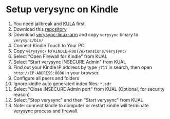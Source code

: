 Setup verysync on Kindle
==========================

1. You need jailbreak and [KULA](http://www.mobileread.com/forums/showthread.php?t=203326) first.
2. Download this [repository](https://github.com/powersee/verysync-kindle/archive/master.zip)
3. Download [verysync-linux-arm](https://www.verysync.com/download.php?platform=linux-arm) and copy `verysync` binary to `verysync/bin/`
4. Connect Kindle Touch to Your PC
5. Copy `verysync/` to `KINDLE-ROOT/extensions/verysync/`
6. Select "Open Firewall for Kindle" from KUAL
7. Select "Start verysync INSECURE Admin" from KUAL
8. Find out your Kindle IP address by type `;711` in search, then open `http://IP-ADDRESS:8886` in your browser. <br>
9. Configure all peers and folders
10. Ignore kindle auto generated index files: `*.sdr`
11. Select "Close INSECURE Admin port" from KUAL (Optional, for security reason)
12. Select "Stop verysync" and then "Start verysync" from KUAL
13. Note: connect kindle to computer or restart kindle will terminate verysync process and firewall.
